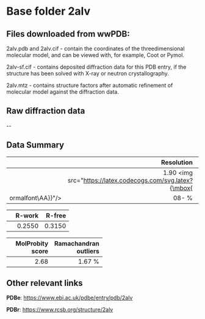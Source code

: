 # Base folder 2alv

## Files downloaded from wwPDB:

2alv.pdb and 2alv.cif - contain the coordinates of the threedimensional molecular model, and can be viewed with, for example, Coot or Pymol.

2alv-sf.cif - contains deposited diffraction data for this PDB entry, if the structure has been solved with X-ray or neutron crystallography.

2alv.mtz - contains structure factors after automatic refinement of molecular model against the diffraction data.

## Raw diffraction data

--<br> 

## Data Summary
|   | Resolution | Completeness| I/sigma |
|---|-------------:|----------------:|--------------:|
|   |1.90 <img src="https://latex.codecogs.com/svg.latex?{\mbox{
ormalfont\AA}}"/>|  08- %|<img width=50/>32.40|

|   | **R-work**| **R-free**   
|---|-------------:|----------------:|           
||0.2550|0.3150|

|   |**MolProbity<br>score**| **Ramachandran<br>outliers** 
|---|-------------:|----------------:|
||2.68|1.67 %|

## Other relevant links 
**PDBe**:  https://www.ebi.ac.uk/pdbe/entry/pdb/2alv
 
**PDBr**: https://www.rcsb.org/structure/2alv 

